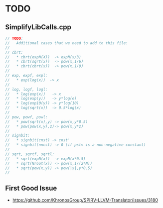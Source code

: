 # TODO

## SimplifyLibCalls.cpp

```cpp title="SimplifyLibCalls.cpp"
// TODO:
//   Additional cases that we need to add to this file:
//
// cbrt:
//   * cbrt(expN(X))  -> expN(x/3)
//   * cbrt(sqrt(x))  -> pow(x,1/6)
//   * cbrt(cbrt(x))  -> pow(x,1/9)
//
// exp, expf, expl:
//   * exp(log(x))  -> x
//
// log, logf, logl:
//   * log(exp(x))   -> x
//   * log(exp(y))   -> y*log(e)
//   * log(exp10(y)) -> y*log(10)
//   * log(sqrt(x))  -> 0.5*log(x)
//
// pow, powf, powl:
//   * pow(sqrt(x),y) -> pow(x,y*0.5)
//   * pow(pow(x,y),z)-> pow(x,y*z)
//
// signbit:
//   * signbit(cnst) -> cnst'
//   * signbit(nncst) -> 0 (if pstv is a non-negative constant)
//
// sqrt, sqrtf, sqrtl:
//   * sqrt(expN(x))  -> expN(x*0.5)
//   * sqrt(Nroot(x)) -> pow(x,1/(2*N))
//   * sqrt(pow(x,y)) -> pow(|x|,y*0.5)
//
```

## First Good Issue
- https://github.com/KhronosGroup/SPIRV-LLVM-Translator/issues/3180
